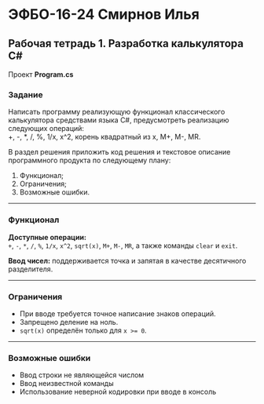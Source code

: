 # ЭФБО-16-24 Смирнов Илья

## Рабочая тетрадь 1. Разработка калькулятора C#

Проект **Program.cs**

### Задание

Написать программу реализующую функционал классического калькулятора средствами языка C#, предусмотреть реализацию следующих операций:  
+, -, \*, /, %, 1/x, x^2, корень квадратный из x, M+, M-, MR.

В раздел решения приложить код решения и текстовое описание программного продукта по следующему плану:

1. Функционал;
2. Ограничения;
3. Возможные ошибки.

---

### Функционал

**Доступные операции:**  
`+`, `-`, `*`, `/`, `%`, `1/x`, `x^2`, `sqrt(x)`, `M+`, `M-`, `MR`, а также команды `clear` и `exit`.

**Ввод чисел:** поддерживается точка и запятая в качестве десятичного разделителя.

---

### Ограничения

- При вводе требуется точное написание знаков операций.
- Запрещено деление на ноль.
- `sqrt(x)` определён только для `x >= 0`.

---

### Возможные ошибки

- Ввод строки не являющейся числом
- Ввод неизвестной команды
- Использование неверной кодировки при вводе в консоль
